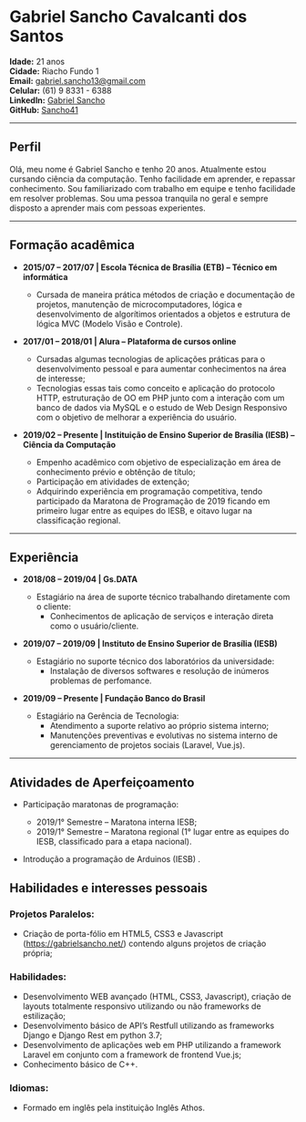 # Gabriel Sancho Cavalcanti dos Santos
**Idade:** 21 anos<br>
**Cidade:** Riacho Fundo 1<br>
**Email:** gabriel.sancho13@gmail.com<br>
**Celular:** (61) 9 8331 - 6388<br>
**LinkedIn:** [Gabriel Sancho](https://www.linkedin.com/in/gabriel-sancho-99888a180/)<br>
**GitHub:** [Sancho41](https://github.com/Sancho41)<br>
___

## Perfil 
Olá, meu nome é Gabriel Sancho e tenho 20 anos. Atualmente estou cursando ciência da computação.
Tenho facilidade em aprender, e repassar conhecimento. Sou familiarizado com trabalho em equipe e tenho facilidade em resolver problemas.
Sou uma pessoa tranquila no geral e sempre disposto a aprender mais com pessoas experientes.

---

## Formação acadêmica
- **2015/07 – 2017/07 | Escola Técnica de Brasília (ETB) – Técnico em informática**
  - Cursada de maneira prática métodos de criação e documentação de projetos, manutenção de microcomputadores, lógica e desenvolvimento de algorítimos orientados a objetos e estrutura de lógica MVC (Modelo Visão e Controle).

- **2017/01 – 2018/01 | Alura – Plataforma de cursos online**
    - Cursadas algumas tecnologias de aplicações práticas para o desenvolvimento pessoal e para aumentar conhecimentos na área de interesse;
    - Tecnologias essas tais como conceito e aplicação do protocolo HTTP, estruturação de OO em PHP junto com a interação com um banco de dados via MySQL e o estudo de Web Design Responsivo com o objetivo de melhorar a experiência do usuário.
- **2019/02 – Presente | Instituição de Ensino Superior de Brasília (IESB) – Ciência da Computação**
    - Empenho acadêmico com objetivo de especialização em área de conhecimento prévio e obtênção de título;
    - Participação em atividades de extenção;
    - Adquirindo experiência em programação competitiva, tendo participado da Maratona de Programação de 2019 ficando em primeiro lugar entre as equipes do IESB, e oitavo lugar na classificação regional.

---

## Experiência
- **2018/08 – 2019/04 | Gs.DATA**
    - Estagiário na área de suporte técnico trabalhando diretamente com o cliente:
      - Conhecimentos de aplicação de serviços e interação direta como o usuário/cliente.

- **2019/07 – 2019/09 | Instituto de Ensino Superior de Brasília (IESB)**
    - Estagiário no suporte técnico dos laboratórios da universidade:
        - Instalação de diversos softwares e resolução de inúmeros problemas de perfomance.

- **2019/09 – Presente | Fundação Banco do Brasil**
    - Estagiário na Gerência de Tecnologia:
        - Atendimento a suporte relativo ao próprio sistema interno;
        - Manutenções preventivas e evolutivas no sistema interno de gerenciamento de projetos sociais (Laravel, Vue.js).

---

## Atividades de Aperfeiçoamento

- Participação maratonas de programação:
    - 2019/1° Semestre – Maratona interna IESB;
    - 2019/1° Semestre – Maratona regional (1° lugar entre as equipes do IESB, classificado para a etapa nacional).

- Introdução a programação de Arduinos (IESB) .
  
## Habilidades e interesses pessoais
### Projetos Paralelos:
  - Criação de porta-fólio em HTML5, CSS3 e Javascript (https://gabrielsancho.net/) contendo alguns projetos de criação própria;
### Habilidades:
  - Desenvolvimento WEB avançado (HTML, CSS3, Javascript), criação de layouts totalmente responsivo utilizando ou não frameworks de estilização;
  - Desenvolvimento básico de API’s Restfull utilizando as frameworks Django e Django Rest em python 3.7;
  - Desenvolvimento de aplicações web em PHP utilizando a framework Laravel em conjunto com a framework de frontend Vue.js;
  - Conhecimento básico de C++.
### Idiomas:
  - Formado em inglês pela instituição Inglês Athos.